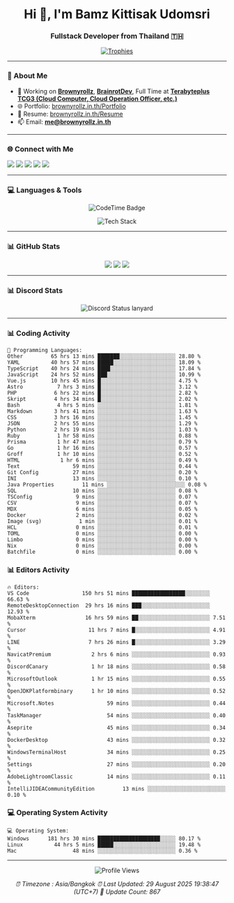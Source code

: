 <h1 align="center">Hi 👋, I'm Bamz Kittisak Udomsri</h1>
<h3 align="center">Fullstack Developer from Thailand 🇹🇭</h3>

<p align="center">
  <a href="https://github.com/ryo-ma/github-profile-trophy">
    <img src="https://github-profile-trophy.vercel.app/?username=brownyroll" alt="Trophies" />
  </a>
</p>

---

### 🔧 About Me

- 🔭 Working on [**Brownyrollz**](https://github.com/Brownyrollz), [**BrainrotDev**](https://github.com/brainrotdev), Full Time at [**Terabyteplus TCG3 (Cloud Computer, Cloud Operation Officer, etc.)**](https://tcloud.in.th)
- 🌐 Portfolio: [brownyrollz.in.th/Portfolio](https://Brownyrollz.in.th/Portfolio)
- 📄 Resume: [brownyrollz.in.th/Resume](https://Brownyrollz.in.th/Resume)
- 📫 Email: **me@brownyrollz.in.th**
---

### 🌐 Connect with Me

<p align="left">
  <a href="https://codepen.io/brownyroll" target="_blank"><img src="https://img.shields.io/badge/CodePen-000?style=for-the-badge&logo=codepen&logoColor=white" /></a>
  <a href="https://fb.com/brownyroll.bbamz" target="_blank"><img src="https://img.shields.io/badge/Facebook-1877F2?style=for-the-badge&logo=facebook&logoColor=white" /></a>
  <a href="https://instagram.com/brownyroll.darkalich" target="_blank"><img src="https://img.shields.io/badge/Instagram-E4405F?style=for-the-badge&logo=instagram&logoColor=white" /></a>
  <a href="https://www.youtube.com/c/brownyrollz" target="_blank"><img src="https://img.shields.io/badge/YouTube-FF0000?style=for-the-badge&logo=youtube&logoColor=white" /></a>
  <a href="https://discord.gg/yyJRFxTXGU" target="_blank"><img src="https://img.shields.io/badge/Discord-5865F2?style=for-the-badge&logo=discord&logoColor=white" /></a>
</p>

---

### 💻 Languages & Tools

<p align="center">
  <img href="https://codetime.dev" alt="CodeTime Badge" src="https://shields.jannchie.com/endpoint?style=flat&color=222&url=https%3A%2F%2Fapi.codetime.dev%2Fv3%2Fusers%2Fshield%3Fuid%3D34055">
  <br/>
  <!--START_SECTION:tech-->
<p align="center">
  <img src="https://skillicons.dev/icons?i=html,css,js,ts,react,nextjs,nodejs,vue,php,laravel,dotnet,django,tailwind,bootstrap,express,arduino,mysql,sqlite,mongodb,nginx,docker,git,linux,figma,postman,astro,bash,bun,cloudflare,discord,discordjs" alt="Tech Stack" />
</p>
<!--END_SECTION:tech-->
</p>

---

### 📊 GitHub Stats

<p align="center">
  <img src="https://github-readme-stats.vercel.app/api?username=brownyroll&show_icons=true" />
  <img src="https://github-readme-stats.vercel.app/api/top-langs/?username=brownyroll&layout=compact" />
  <img src="https://github-readme-streak-stats.herokuapp.com/?user=brownyroll" />
</p>

---

### 📊 Discord Stats

<p align="center">
     <img alt='Discord Status lanyard' src='https://lanyard.cnrad.dev/api/280676963885121536' />
</p>

---

<p align="center">


### 📊 Coding Activity

<!--START_SECTION:waka-->
```text
💬 Programming Languages:
Other         65 hrs 13 mins ███████░░░░░░░░░░░░░░░░░░ 28.80 %
YAML          40 hrs 57 mins █████░░░░░░░░░░░░░░░░░░░░ 18.09 %
TypeScript    40 hrs 24 mins ████░░░░░░░░░░░░░░░░░░░░░ 17.84 %
JavaScript    24 hrs 52 mins ███░░░░░░░░░░░░░░░░░░░░░░ 10.99 %
Vue.js        10 hrs 45 mins █░░░░░░░░░░░░░░░░░░░░░░░░ 4.75 %
Astro           7 hrs 3 mins █░░░░░░░░░░░░░░░░░░░░░░░░ 3.12 %
PHP            6 hrs 22 mins █░░░░░░░░░░░░░░░░░░░░░░░░ 2.82 %
Skript         4 hrs 34 mins █░░░░░░░░░░░░░░░░░░░░░░░░ 2.02 %
Bash            4 hrs 5 mins ░░░░░░░░░░░░░░░░░░░░░░░░░ 1.81 %
Markdown       3 hrs 41 mins ░░░░░░░░░░░░░░░░░░░░░░░░░ 1.63 %
CSS            3 hrs 16 mins ░░░░░░░░░░░░░░░░░░░░░░░░░ 1.45 %
JSON           2 hrs 55 mins ░░░░░░░░░░░░░░░░░░░░░░░░░ 1.29 %
Python         2 hrs 19 mins ░░░░░░░░░░░░░░░░░░░░░░░░░ 1.03 %
Ruby            1 hr 58 mins ░░░░░░░░░░░░░░░░░░░░░░░░░ 0.88 %
Prisma          1 hr 47 mins ░░░░░░░░░░░░░░░░░░░░░░░░░ 0.79 %
Go              1 hr 16 mins ░░░░░░░░░░░░░░░░░░░░░░░░░ 0.57 %
Groff           1 hr 10 mins ░░░░░░░░░░░░░░░░░░░░░░░░░ 0.52 %
HTML             1 hr 6 mins ░░░░░░░░░░░░░░░░░░░░░░░░░ 0.49 %
Text                 59 mins ░░░░░░░░░░░░░░░░░░░░░░░░░ 0.44 %
Git Config           27 mins ░░░░░░░░░░░░░░░░░░░░░░░░░ 0.20 %
INI                  13 mins ░░░░░░░░░░░░░░░░░░░░░░░░░ 0.10 %
Java Properties         11 mins ░░░░░░░░░░░░░░░░░░░░░░░░░ 0.08 %
SQL                  10 mins ░░░░░░░░░░░░░░░░░░░░░░░░░ 0.08 %
TSConfig              9 mins ░░░░░░░░░░░░░░░░░░░░░░░░░ 0.07 %
CSV                   9 mins ░░░░░░░░░░░░░░░░░░░░░░░░░ 0.07 %
MDX                   6 mins ░░░░░░░░░░░░░░░░░░░░░░░░░ 0.05 %
Docker                2 mins ░░░░░░░░░░░░░░░░░░░░░░░░░ 0.02 %
Image (svg)            1 min ░░░░░░░░░░░░░░░░░░░░░░░░░ 0.01 %
HCL                   0 mins ░░░░░░░░░░░░░░░░░░░░░░░░░ 0.01 %
TOML                  0 mins ░░░░░░░░░░░░░░░░░░░░░░░░░ 0.00 %
Limbo                 0 mins ░░░░░░░░░░░░░░░░░░░░░░░░░ 0.00 %
Nix                   0 mins ░░░░░░░░░░░░░░░░░░░░░░░░░ 0.00 %
Batchfile             0 mins ░░░░░░░░░░░░░░░░░░░░░░░░░ 0.00 %

```
<!--END_SECTION:waka-->

### 📊 Editors Activity

<!--START_SECTION:editors-->
```text
🔥 Editors:
VS Code                 150 hrs 51 mins █████████████████░░░░░░░░ 66.63 %
RemoteDesktopConnection  29 hrs 16 mins ███░░░░░░░░░░░░░░░░░░░░░░ 12.93 %
MobaXterm                16 hrs 59 mins ██░░░░░░░░░░░░░░░░░░░░░░░ 7.51 %
Cursor                    11 hrs 7 mins █░░░░░░░░░░░░░░░░░░░░░░░░ 4.91 %
LINE                      7 hrs 26 mins █░░░░░░░░░░░░░░░░░░░░░░░░ 3.29 %
NavicatPremium             2 hrs 6 mins ░░░░░░░░░░░░░░░░░░░░░░░░░ 0.93 %
DiscordCanary              1 hr 18 mins ░░░░░░░░░░░░░░░░░░░░░░░░░ 0.58 %
MicrosoftOutlook           1 hr 15 mins ░░░░░░░░░░░░░░░░░░░░░░░░░ 0.55 %
OpenJDKPlatformbinary      1 hr 10 mins ░░░░░░░░░░░░░░░░░░░░░░░░░ 0.52 %
Microsoft.Notes                 59 mins ░░░░░░░░░░░░░░░░░░░░░░░░░ 0.44 %
TaskManager                     54 mins ░░░░░░░░░░░░░░░░░░░░░░░░░ 0.40 %
Aseprite                        45 mins ░░░░░░░░░░░░░░░░░░░░░░░░░ 0.34 %
DockerDesktop                   43 mins ░░░░░░░░░░░░░░░░░░░░░░░░░ 0.32 %
WindowsTerminalHost             34 mins ░░░░░░░░░░░░░░░░░░░░░░░░░ 0.25 %
Settings                        27 mins ░░░░░░░░░░░░░░░░░░░░░░░░░ 0.20 %
AdobeLightroomClassic           14 mins ░░░░░░░░░░░░░░░░░░░░░░░░░ 0.11 %
IntelliJIDEACommunityEdition         13 mins ░░░░░░░░░░░░░░░░░░░░░░░░░ 0.10 %

```
<!--END_SECTION:editors-->

### 💻 Operating System Activity

<!--START_SECTION:os-->
```text
💻 Operating System:
Windows      181 hrs 30 mins ████████████████████░░░░░ 80.17 %
Linux          44 hrs 5 mins █████░░░░░░░░░░░░░░░░░░░░ 19.48 %
Mac                  48 mins ░░░░░░░░░░░░░░░░░░░░░░░░░ 0.36 %
```
<!--END_SECTION:os-->
</p>

---

<p align="center">
  <img src="https://komarev.com/ghpvc/?username=brownyroll&label=Profile%20views&color=0e75b6&style=flat" alt="Profile Views" />
</p>

<!-- Metadata -->
<p align="center"> 
    <i>
        ⏰ Timezone : Asia/Bangkok
        ⏰ Last Updated: <!--LAST_UPDATED-->29 August 2025 19:38:47 (UTC+7)<!--END_LAST_UPDATED-->
        🔄️ Update Count: <!--UPDATE_COUNT-->867<!--END_UPDATE_COUNT-->
    </i>
</p>
